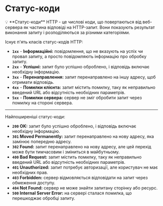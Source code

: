 # Статус-коди

<aside>
💡 **Статус-коди** HTTP - це числові коди, що повертаються від веб-сервера як частина відповіді на HTTP-запит. Вони показують результат виконання запиту і розподіляються за різними категоріями.

</aside>

Існує п'ять класів статус-кодів HTTP:

- **`1xx`** - **Інформаційні:** повідомлення, що не вказують на успіх чи провал запиту, а просто повідомляють інформацію про обробку запиту.
- **`2xx`** - **Успішні:** запит було успішно оброблено, і відповідь включає необхідну інформацію.
- **`3xx`** - **Перенаправлення:** запит перенаправлено на іншу адресу, щоб отримати відповідь.
- **`4xx`** - **Помилки клієнта:** запит містить помилку, таку як неправильно введений URL або відсутність необхідних параметрів.
- **`5xx`** - **Помилки сервера:** сервер не зміг обробити запит через помилку на стороні сервера.

---

Найпоширеніші статус-коди:

- **`200` OK:** запит було успішно оброблено, і відповідь включає необхідну інформацію.
- **`301` Moved Permanently:** запит перенаправлено на нову адресу, яка замінює попередню адресу.
- **`302` Found:** запит перенаправлено на нову адресу, але цей перехід може бути тимчасовим і зміниться в майбутньому.
- **`400` Bad Request:** запит містить помилку, таку як неправильно введений URL або відсутність необхідних параметрів.
- **`401` Unauthorized:** запит потребує авторизації, але користувач не має необхідних прав.
- **`403` Forbidden:** сервер відмовляється відповідати на запит через обмеження доступу.
- **`404` Not Found:** сервер не може знайти запитану сторінку або ресурс.
- **`500` Internal Server Error:** на сервері сталася помилка, що перешкоджає обробці запиту.